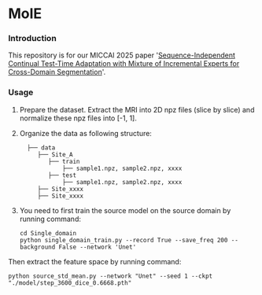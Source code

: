 # MoIE

### Introduction

This repository is for our MICCAI 2025 paper '[Sequence-Independent Continual Test-Time Adaptation with Mixture of Incremental Experts for Cross-Domain Segmentation](https://link.springer.com/chapter/10.1007/978-3-032-05325-1_48)'. 

### Usage

1. Prepare the dataset. Extract the MRI into 2D npz files (slice by slice) and normalize these npz files into [-1, 1]. 

2. Organize the data as following structure:
   ``` 
     ├── data
        ├── Site_A
           ├── train
               ├── sample1.npz, sample2.npz, xxxx
           ├── test
               ├── sample1.npz, sample2.npz, xxxx
        ├── Site_xxxx
        ├── Site_xxxx
   ```
   
3. You need to first train the source model on the source domain by running command:
   ```shell
   cd Single_domain
   python single_domain_train.py --record True --save_freq 200 --background False --network 'Unet'
   ```
Then extract the feature space by running command:
  ```shell
  python source_std_mean.py --network "Unet" --seed 1 --ckpt "./model/step_3600_dice_0.6668.pth"
  ```

